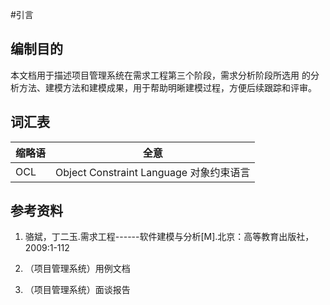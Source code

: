 #引言
## 编制目的
本文档用于描述项目管理系统在需求工程第三个阶段，需求分析阶段所选用
的分析方法、建模方法和建模成果，用于帮助明晰建模过程，方便后续跟踪和评审。

## 词汇表
|缩略语 |全意|
|--|--|
|OCL| Object Constraint Language 对象约束语言|


## 参考资料
1. 骆斌，丁二玉.需求工程------软件建模与分析[M].北京：高等教育出版社，2009:1-112

2. （项目管理系统）用例文档

3. （项目管理系统）面谈报告